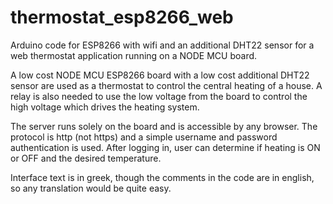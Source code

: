 # thermostat_esp8266_web

Arduino code for ESP8266 with wifi and an additional DHT22 sensor for a web thermostat application running on a NODE MCU board. 

A low cost NODE MCU ESP8266 board with a low cost additional DHT22 sensor are used as a thermostat to control the central heating of a house.
A relay is also needed to use the low voltage from the board to control the high voltage which drives the heating system.

The server runs solely on the board and is accessible by any browser. The protocol is http (not https) and a simple username and password authentication is used. After logging in, user can determine if heating is ON or OFF and the desired temperature.

Interface text is in greek, though the comments in the code are in english, so any translation would be quite easy.
